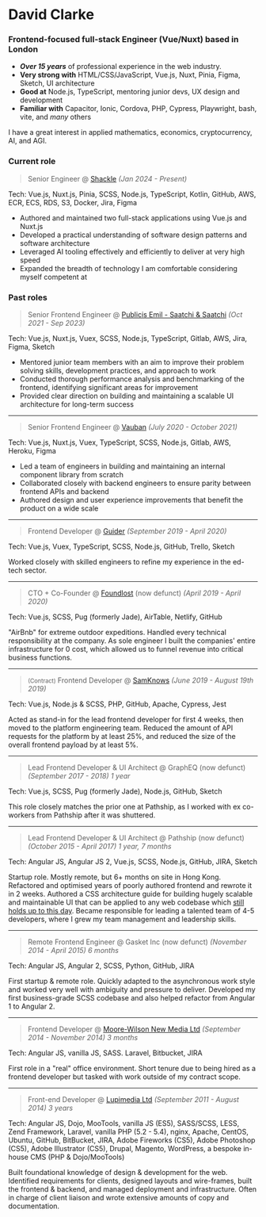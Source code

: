 # David Clarke
### Frontend-focused full-stack Engineer (Vue/Nuxt) based in London

- ***Over 15 years*** of professional experience in the web industry.
- **Very strong with** HTML/CSS/JavaScript, Vue.js, Nuxt, Pinia, Figma, Sketch, UI architecture
- **Good at** Node.js, TypeScript, mentoring junior devs, UX design and development
- **Familiar with** Capacitor, Ionic, Cordova, PHP, Cypress, Playwright, bash, vite, and *many* others

I have a great interest in applied mathematics, economics, cryptocurrency, AI, and AGI. 

### Current role

>Senior Engineer @ [Shackle](https://exploreshackle.com/) *(Jan 2024 - Present)*

Tech: Vue.js, Nuxt.js, Pinia, SCSS, Node.js, TypeScript, Kotlin, GitHub, AWS, ECR, ECS, RDS, S3, Docker, Jira, Figma

- Authored and maintained two full-stack applications using Vue.js and Nuxt.js
- Developed a practical understanding of software design patterns and software architecture
- Leveraged AI tooling effectively and efficiently to deliver at very high speed
- Expanded the breadth of technology I am comfortable considering myself competent at

### Past roles

>Senior Frontend Engineer @ [Publicis Emil - Saatchi & Saatchi](https://saatchi.co.uk/) *(Oct 2021 - Sep 2023)*

Tech: Vue.js, Nuxt.js, Vuex, SCSS, Node.js, TypeScript, Gitlab, AWS, Jira, Figma, Sketch

- Mentored junior team members with an aim to improve their problem solving skills, development practices, and approach to work
- Conducted thorough performance analysis and benchmarking of the frontend, identifying significant areas for improvement
- Provided clear direction on building and maintaining a scalable UI architecture for long-term success

---

>Senior Frontend Engineer @ [Vauban](https://vauban.io) *(July 2020 - October 2021)*

Tech: Vue.js, Nuxt.js, Vuex, TypeScript, SCSS, Node.js, Gitlab, AWS, Heroku, Figma

- Led a team of engineers in building and maintaining an internal component library from scratch
- Collaborated closely with backend engineers to ensure parity between frontend APIs and backend
- Authored design and user experience improvements that benefit the product on a wide scale

---

>Frontend Developer @ [Guider](https://www.guider-ai.com/) *(September 2019 - April 2020)*

Tech: Vue.js, Vuex, TypeScript, SCSS, Node.js, GitHub, Trello, Sketch

Worked closely with skilled engineers to refine my experience in the ed-tech sector.

---

>CTO + Co-Founder @ [Foundlost](https://foundlo.st) (now defunct)  *(April 2019 - April 2020)*

Tech: Vue.js, SCSS, Pug (formerly Jade), AirTable, Netlify, GitHub

"AirBnb" for extreme outdoor expeditions. Handled every technical responsibility at the company. As sole engineer I built the companies' entire infrastructure for 0 cost, which allowed us to funnel revenue into critical business functions.

---

><small>(Contract)</small> Frontend Developer @ [SamKnows](https://samknows.com) *(June 2019 - August 19th 2019)*

Tech: Vue.js, Node.js & SCSS, PHP, GitHub, Apache, Cypress, Jest

Acted as stand-in for the lead frontend developer for first 4 weeks, then moved to the platform engineering team. Reduced the amount of API requests for the platform by at least 25%, and reduced the size of the overall frontend payload by at least 5%.

---

>Lead Frontend Developer & UI Architect @ GraphEQ (now defunct) *(September 2017 - 2018) 1 year*

Tech: Vue.js, SCSS, Pug (formerly Jade), Node.js, GitHub, Sketch 

This role closely matches the prior one at Pathship, as I worked with ex co-workers from Pathship after it was shuttered. 

---

>Lead Frontend Developer & UI Architect @ Pathship (now defunct) *(October 2015 - April 2017) 1 year, 7 months*

Tech: Angular JS, Angular JS 2, Vue.js, SCSS, Node.js, GitHub, JIRA, Sketch

Startup role. Mostly remote, but 6+ months on site in Hong Kong. Refactored and optimised years of poorly authored frontend and rewrote it in 2 weeks. Authored a CSS architecture guide for building hugely scalable and maintainable UI that can be applied to any web codebase which [still holds up to this day](https://github.com/doot0/compago/). Became responsible for leading a talented team of 4-5 developers, where I grew my team management and leadership skills. 

---

>Remote Frontend Engineer @ Gasket Inc (now defunct) *(November 2014 - April 2015) 6 months*

Tech: Angular JS, Angular 2, SCSS, Python, GitHub, JIRA

First startup & remote role. Quickly adapted to the asynchronous work style and worked very well with ambiguity and pressure to deliver. Developed my first business-grade SCSS codebase and also helped refactor from Angular 1 to Angular 2.

---

>Frontend Developer @ [Moore-Wilson New Media Ltd](https://www.m-w.co.uk/) *(September 2014 - November 2014) 3 months*

Tech: Angular JS, vanilla JS, SASS. Laravel, Bitbucket, JIRA

First role in a "real" office environment. Short tenure due to being hired as a frontend developer but tasked with work outside of my contract scope.

---

>Front-end Developer @ [Lupimedia Ltd](https://www.lupimedia.com/) *(September 2011 - August 2014) 3 years*

Tech: Angular JS, Dojo, MooTools, vanilla JS (ES5), SASS/SCSS, LESS, Zend Framework, Laravel, vanilla PHP (5.2 - 5.4), nginx, Apache, CentOS, Ubuntu, GitHub, BitBucket, JIRA, Adobe Fireworks (CS5), Adobe Photoshop (CS5), Adobe Illustrator (CS5), Drupal, Magento, WordPress, a bespoke in-house CMS (PHP & Dojo/MooTools)

Built foundational knowledge of design & development for the web. Identified requirements for clients, designed layouts and wire-frames, built the frontend & backend, and managed deployment and infrastructure. Often in charge of client liaison and wrote extensive amounts of copy and documentation.
